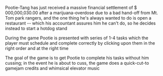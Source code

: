 Pootie-Tang has just received a massive financial settlement of $ 000,000,030.00 after a marijuana-overdose due to a bad hand-off from Mt. Tom park rangers, and the one thing he's always wanted to do is open a restaurant -- which his accountant assures him he can't do, so he decides instead to start a hotdog stand  

During the game Pootie is presented with series of 1-4 tasks which the player must schedule and complete correctly by clicking upon them in the right order and at the right time  

The goal of the game is to get Pootie to complete his tasks without him cussing; in the event he is about to cuss, the game does a quick-cut-to gamejam credits and whimsical elevator music  